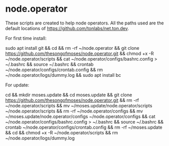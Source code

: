 # node.operator

These scripts are created to help node operators. All the paths used are the default locations of https://github.com/tonlabs/net.ton.dev. 


For first time install:

sudo apt install git && cd && rm -rf ~/node.operator && git clone https://github.com/thesongofmoses/node.operator.git && chmod +x -R ~/node.operator/scripts && cat ~/node.operator/configs/bashrc.config > ~/.bashrc && source ~/.bashrc && crontab ~/node.operator/configs/crontab.config && rm ~/node.operator/logs/dummy.log && sudo apt install bc

For update:

cd && mkdir moses.update && cd moses.update && git clone https://github.com/thesongofmoses/node.operator.git && rm -rf ~/node.operator/scripts && mv ~/moses.update/node.operator/scripts ~/node.operator/scripts && rm -rf ~/node.operator/configs && mv ~/moses.update/node.operator/configs ~/node.operator/configs && cat ~/node.operator/configs/bashrc.config > ~/.bashrc && source ~/.bashrc && crontab ~/node.operator/configs/crontab.config && rm -rf ~/moses.update && cd && chmod +x -R ~/node.operator/scripts && rm ~/node.operator/logs/dummy.log
